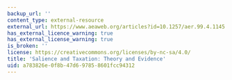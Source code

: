 ```yaml
---
backup_url: ''
content_type: external-resource
external_url: https://www.aeaweb.org/articles?id=10.1257/aer.99.4.1145
has_external_licence_warning: true
has_external_license_warning: true
is_broken: ''
license: https://creativecommons.org/licenses/by-nc-sa/4.0/
title: 'Salience and Taxation: Theory and Evidence'
uid: a783826e-0f8b-47d6-9785-8601fcc94312
---
```

